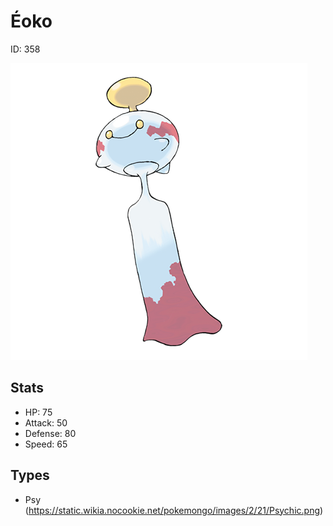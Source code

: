 # Éoko


ID: 358

![](https://raw.githubusercontent.com/PokeAPI/sprites/master/sprites/pokemon/other/official-artwork/358.png "Éoko")

## Stats


 - HP: 75
 - Attack: 50
 - Defense: 80
 - Speed: 65

## Types


 - Psy (https://static.wikia.nocookie.net/pokemongo/images/2/21/Psychic.png)
